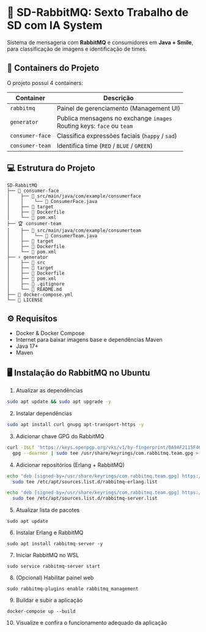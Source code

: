 # 🐇 SD-RabbitMQ: Sexto Trabalho de SD com IA System

Sistema de mensageria com **RabbitMQ** e consumidores em **Java + Smile**, para classificação de imagens e identificação de times.

## 🐳 Containers do Projeto

O projeto possui 4 containers:

| Container | Descrição |
|-----------|-----------|
| `rabbitmq` | Painel de gerenciamento (Management UI) |
| `generator` | Publica mensagens no exchange `images` <br> Routing keys: `face` ou `team` |
| `consumer-face` | Classifica expressões faciais (`happy` / `sad`) |
| `consumer-team` | Identifica time (`RED` / `BLUE` / `GREEN`) |

## 💻 Estrutura do Projeto

```
SD-RabbitMQ
├── 🐰 consumer-face
│    ├── 📂 src/main/java/com/example/consumerface
│    │    └── 📝 ConsumerFace.java
│    ├── 📂 target
│    ├── 🐳 Dockerfile
│    └── 📄 pom.xml
├── 🏆 consumer-team
│    ├── 📂 src/main/java/com/example/consumerteam
│    │    └── 📝 ConsumerTeam.java
│    ├── 📂 target
│    ├── 🐳 Dockerfile
│    └── 📄 pom.xml
├── ⚡ generator
│    ├── 📂 src
│    ├── 📂 target
│    ├── 🐳 Dockerfile
│    ├── 📄 pom.xml
│    ├── 📄 .gitignore
│    └── 📄 README.md
├── 🐳 docker-compose.yml
└── 📄 LICENSE
```

## ⚙️ Requisitos

- Docker & Docker Compose  
- Internet para baixar imagens base e dependências Maven  
- Java 17+  
- Maven

## 🖥️ Instalação do RabbitMQ no Ubuntu

1. Atualizar as dependências
```bash
sudo apt update && sudo apt upgrade -y
```

2. Instalar dependências
```bash
sudo apt install curl gnupg apt-transport-https -y
```

3. Adicionar chave GPG do RabbitMQ
```bash
curl -1sLf 'https://keys.openpgp.org/vks/v1/by-fingerprint/0A9AF2115F4687BD29803A206B73A36E6026DFCA' | \
  gpg --dearmor | sudo tee /usr/share/keyrings/com.rabbitmq.team.gpg > /dev/null
```

4. Adicionar repositórios (Erlang + RabbitMQ)
```bash
echo "deb [signed-by=/usr/share/keyrings/com.rabbitmq.team.gpg] https://dl.cloudsmith.io/public/rabbitmq/rabbitmq-erlang/deb/ubuntu $(lsb_release -sc) main" | \
  sudo tee /etc/apt/sources.list.d/rabbitmq-erlang.list

echo "deb [signed-by=/usr/share/keyrings/com.rabbitmq.team.gpg] https://dl.cloudsmith.io/public/rabbitmq/rabbitmq-server/deb/ubuntu $(lsb_release -sc) main" | \
  sudo tee /etc/apt/sources.list.d/rabbitmq-server.list
```

5. Atualizar lista de pacotes
```
sudo apt update
```
6. Instalar Erlang e RabbitMQ
```
sudo apt install rabbitmq-server -y
```
7. Iniciar RabbitMQ no WSL
```
sudo service rabbitmq-server start
```
8. (Opcional) Habilitar painel web
```
sudo rabbitmq-plugins enable rabbitmq_management
```

9. Buildar e subir a aplicação
```
docker-compose up --build
```

10. Visualize e confira o funcionamento adequado da aplicação
